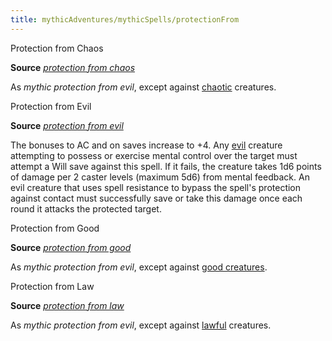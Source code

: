```yaml
---
title: mythicAdventures/mythicSpells/protectionFrom
---
```

Protection from Chaos

**Source** [_protection from chaos_](spells/protectionFromChaos.md#_protection-from-chaos)

As _mythic protection from evil_, except against [chaotic](monsters/creatureTypes.md#_chaotic-subtype) creatures.

Protection from Evil

**Source** [_protection from evil_](spells/protectionFromEvil.md#_protection-from-evil)

The bonuses to AC and on saves increase to +4. Any [evil](monsters/creatureTypes.md#_evil-subtype) creature attempting to possess or exercise mental control over the target must attempt a Will save against this spell. If it fails, the creature takes 1d6 points of damage per 2 caster levels (maximum 5d6) from mental feedback. An evil creature that uses spell resistance to bypass the spell's protection against contact must successfully save or take this damage once each round it attacks the protected target.

Protection from Good

**Source** [_protection from good_](spells/protectionFromGood.md#_protection-from-good)

As _mythic protection from evil_, except against [good creatures](monsters/creatureTypes.md#_good-subtype).

Protection from Law

**Source** [_protection from law_](spells/protectionFromLaw.md#_protection-from-law)

As _mythic protection from evil_, except against [lawful](monsters/creatureTypes.md#_lawful-subtype) creatures.

